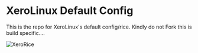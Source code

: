 # XeroLinux Default Config

This is the repo for XeroLinux's default config/rice. Kindly do not Fork this is build specific....

![XeroRice](https://i.imgur.com/mFQRD9u.png)
